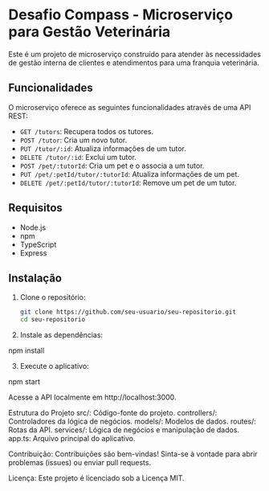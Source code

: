 # Desafio Compass - Microserviço para Gestão Veterinária

Este é um projeto de microserviço construído para atender às necessidades de gestão interna de clientes e atendimentos para uma franquia veterinária.

## Funcionalidades

O microserviço oferece as seguintes funcionalidades através de uma API REST:

- `GET /tutors`: Recupera todos os tutores.
- `POST /tutor`: Cria um novo tutor.
- `PUT /tutor/:id`: Atualiza informações de um tutor.
- `DELETE /tutor/:id`: Exclui um tutor.
- `POST /pet/:tutorId`: Cria um pet e o associa a um tutor.
- `PUT /pet/:petId/tutor/:tutorId`: Atualiza informações de um pet.
- `DELETE /pet/:petId/tutor/:tutorId`: Remove um pet de um tutor.

## Requisitos

- Node.js
- npm
- TypeScript
- Express

## Instalação

1. Clone o repositório:

   ```bash
   git clone https://github.com/seu-usuario/seu-repositorio.git
   cd seu-repositorio

2. Instale as dependências:

npm install

3. Execute o aplicativo:

npm start

Acesse a API localmente em http://localhost:3000.

Estrutura do Projeto
src/: Código-fonte do projeto.
controllers/: Controladores da lógica de negócios.
models/: Modelos de dados.
routes/: Rotas da API.
services/: Lógica de negócios e manipulação de dados.
app.ts: Arquivo principal do aplicativo.


Contribuição:
Contribuições são bem-vindas! Sinta-se à vontade para abrir problemas (issues) ou enviar pull requests.

Licença:
Este projeto é licenciado sob a Licença MIT.